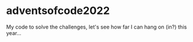 # adventsofcode2022

My code to solve the challenges, let's see how far I can hang on (in?) this year...
